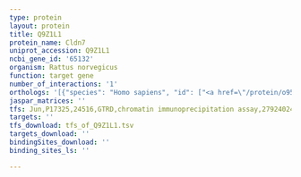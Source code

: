 ```yaml
---
type: protein
layout: protein
title: Q9Z1L1
protein_name: Cldn7
uniprot_accession: Q9Z1L1
ncbi_gene_id: '65132'
organism: Rattus norvegicus
function: target gene
number_of_interactions: '1'
orthologs: '[{"species": "Homo sapiens", "id": ["<a href=\"/protein/o95471\">O95471</a>"]}, {"species": "Danio rerio", "id": ["Q9YH92", "<a href=\"/protein/q6dhp1\">Q6DHP1</a>"]}, {"species": "Mus musculus", "id": ["<a href=\"/protein/q9z261\">Q9Z261</a>"]}]'
jaspar_matrices: ''
tfs: Jun,P17325,24516,GTRD,chromatin immunoprecipitation assay,27924024%5Buid%5D,No
targets: ''
tfs_download: tfs_of_Q9Z1L1.tsv
targets_download: ''
bindingSites_download: ''
binding_sites_ls: ''

---
```

